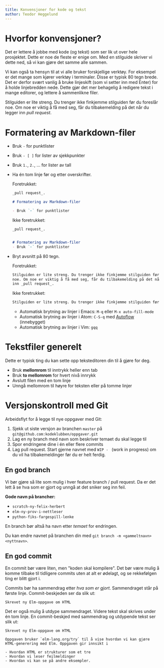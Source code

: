 ```yaml
---
title: Konvensjoner for kode og tekst
author: Teodor Heggelund
---
```


# Hvorfor konvensjoner?

Det er lettere å jobbe med kode (og tekst) som ser lik ut over hele prosjektet.
Dette er noe de fleste er enige om. Med en stilguide skriver vi dette ned, så vi
kan gjøre det samme alle sammen.

Vi kan også ta hensyn til at vi alle bruker forskjellige verktøy. For eksempel
er det mange som kjører verktøy i terminaler. Disse er typisk 80 tegn brede. Det
er derfor svært vanlig å bruke linjeskift (som vi setter inn med Enter) for å
holde linjebredden nede. Dette gjør det mer behagelig å redigere tekst i mange
editorer, og lettere å sammenlikne filer.

Stilguiden er lite streng. Du trenger ikke finkjemme stilguiden før du foreslår
noe. Om noe er viktig å få med seg, får du tilbakemelding på det når du legger
inn _pull request_.

# Formatering av Markdown-filer

- Bruk `-` for punktlister

- Bruk `- [ ]` for lister av sjekkpunkter

- Bruk `1.`, `2.`, ... for lister av tall

- Ha én tom linje før og etter overskrifter.

  Foretrukket:

  ```markdown
  _pull request_.

  # Formatering av Markdown-filer

  - Bruk `-` for punktlister
  ```

  Ikke foretrukket:

  ```markdown
  _pull request_.


  # Formatering av Markdown-filer
  - Bruk `-` for punktlister
  ```

- Bryt avsnitt på 80 tegn.

  Foretrukket:

  ```markdown
  Stilguiden er lite streng. Du trenger ikke finkjemme stilguiden før du foreslår
  noe. Om noe er viktig å få med seg, får du tilbakemelding på det når du legger
  inn _pull request_.
  ```

  Ikke foretrukket:

  ```markdown
  Stilguiden er lite streng. Du trenger ikke finkjemme stilguiden før du foreslår noe. Om noe er viktig å få med seg, får du tilbakemelding på det når du legger inn _pull request_.
  ```

  - Automatisk brytning av linjer i Emacs: `M-q` eller `M-x auto-fill-mode`
  - Automatisk brytning av linjer i Atom: `C-S-q` med
    [Autoflow](https://github.com/atom/autoflow) (innebygget)
  - Automatisk brytning av linjer i Vim: `gqq`

# Tekstfiler generelt

Dette er typisk ting du kan sette opp teksteditoren din til å gjøre for deg.

- Bruk **mellomrom** til inntrykk heller enn tab
- Bruk **to mellomrom** for hvert nivå innrykk
- Avslutt filen med en tom linje
- Unngå mellomrom til høyre for teksten eller på tomme linjer

# Versjonskontroll med Git

Arbeidsflyt for å legge til nye oppgaver med Git:

1. Sjekk ut siste versjon av branchen `master` på
   `git@github.com:kodeklubben/oppgaver.git`
2. Lag en ny branch med navn som beskriver temaet du skal legge til
3. Spor endringene dine i én eller flere commits
4. Lag pull request. Start gjerne navnet med `WIP - ` (work in progress) om du
   vil ha tilbakemeldinger før du er helt ferdig.

## En god branch

Vi bør gjøre så lite som mulig i hver feature branch / pull request. Da er det
lett å se hva som er gjort og unngå at det sniker seg inn feil.

**Gode navn på brancher:**

- `scratch-ny-felix-herbert`
- `elm-ny-prov-i-nettleser`
- `python-fiks-fargespill-lenke`

En branch bør altså ha navn etter _temaet_ for endringen.

Du kan endre navnet på branchen din med `git branch -m <gammeltnavn> <nyttnavn>`.

## En god commit

En commit bør være liten, men "koden skal kompilere". Det bør være mulig å komme
tilbake til tidligere commits uten at alt er ødelagt, og se rekkefølgen ting er
blitt gjort i.

Commits bør ha sammendrag etter _hva som er gjort_. Sammendraget står på første
linje. Commit-beskjeden ser da slik ut:

```text
Skrevet ny Elm-oppgave om HTML
```

Det er også mulig å utdype sammendraget. Videre tekst skal skrives under én tom
linje. En commit-beskjed med sammendrag og utdypende tekst ser slik ut:

```text
Skrevet ny Elm-oppgave om HTML

Oppgaven bruker `elm-lang.org/try` til å vise hvordan vi kan gjøre
HTML-generering med Elm. Oppgaven gir innsikt i

- Hvordan HTML er strukturer som et tre
- Hvordan vi leser feilmeldinger
- Hvordan vi kan se på andre eksempler.
```
